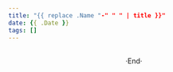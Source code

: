 ```yaml
---
title: "{{ replace .Name "-" " " | title }}"
date: {{ .Date }}
tags: []
---
```


<!--more-->

<br>

<center>  ·End·  </center>